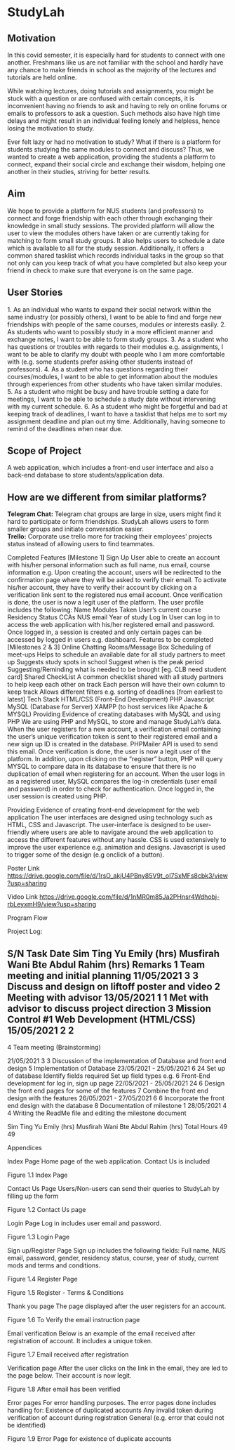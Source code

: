 <h1>StudyLah</h1>

<h2>Motivation</h2>
In this covid semester, it is especially hard for students to connect with one another. Freshmans like us are not familiar with the school and hardly have any chance to make friends in school as the majority of the lectures and tutorials are held online. <br>

While watching lectures, doing tutorials and assignments, you might be stuck with a question or are confused with certain concepts, it is inconvenient having no friends to ask and having to rely on online forums or emails to professors to ask a question. Such methods also have high time delays and might result in an individual feeling lonely and helpless, hence losing the motivation to study. <br>

Ever felt lazy or had no motivation to study? What if there is a platform for students studying the same modules to connect and discuss?
Thus, we wanted to create a web application, providing the students a platform to connect, expand their social circle and exchange their wisdom, helping one another in their studies, striving for better results. 

<h2>Aim</h2>
We hope to provide a platform for NUS students (and professors) to connect and forge friendship with each other through exchanging their knowledge in small study sessions. 
The provided platform will allow the user to view the modules others have taken or are currently taking for matching to form small study groups. It also helps users to schedule a date which is available to all for the study session. Additionally, it offers a common shared tasklist which records individual tasks in the group so that not only can you keep track of what you have completed but also keep your friend in check to make sure that everyone is on the same page.

<h2>User Stories</h2>
1. As an individual who wants to expand their social network within the same industry (or possibly others), I want to be able to find and forge new friendships with people of the same courses, modules or interests easily.
2. As students who want to possibly study in a more efficient manner and exchange notes, I want to be able to form study groups.
3. As a student who has questions or troubles with regards to their modules e.g. assignments, I want to be able to clarify my doubt with people who I am more comfortable with (e.g. some students prefer asking other students instead of professors).
4. As a student who has questions regarding their courses/modules, I want to be able to get information about the modules through experiences from other students who have taken similar modules.
5. As a student who might be busy and have trouble setting a date for meetings, I want to be able to schedule a study date without intervening with my current schedule. 
6. As a student who might be forgetful and bad at keeping track of deadlines, I want to have a tasklist that helps me to sort my assignment deadline and plan out my time. Additionally, having someone to remind of the deadlines when near due.  

<h2>Scope of Project</h2>
A web application, which includes a front-end user interface and also a back-end database to store students/application data.

<h2>How are we different from similar platforms?</h2>
<b>Telegram Chat:</b> Telegram chat groups are large in size, users might find it hard to participate or form friendships. StudyLah allows users to form smaller groups and initiate conversation easier.<br>
<b>Trello:</b> Corporate use trello more for tracking their employees’ projects status instead of allowing users to find teammates.

Completed Features [Milestone 1]
Sign Up 
User able to create an account with his/her personal information such as full name, nus email, course information e.g.
Upon creating the account, users will be redirected to the confirmation page where they will be asked to verify their email. To activate his/her account, they have to verify their account by clicking on a verification link sent to the registered nus email account. 
Once verification is done, the user is now a legit user of the platform. The user profile includes the following:
Name
Modules Taken
User’s current course
Residency Status
CCAs
NUS email
Year of study
Log In 
User can log in to access the web application with his/her registered email and password. Once logged in, a session is created and only certain pages can be accessed by logged in users e.g. dashboard. 
Features to be completed [Milestones 2 & 3]
Online Chatting Rooms/Message Box 
Scheduling of meet-ups
Helps to schedule an available date for all study partners to meet up 
Suggests study spots in school 
Suggest when is the peak period
Suggesting/Reminding what is needed to be brought [eg. CLB need student card] 
Shared CheckList
A common checklist shared with all study partners to help keep each other on track
Each person will have their own column to keep track
Allows different filters e.g. sorting of deadlines [from earliest to latest]
Tech Stack 
HTML/CSS (Front-End Development)
PHP
Javascript 
MySQL (Database for Server)
XAMPP (to host services like Apache & MYSQL)
Providing Evidence of creating databases with MySQL and using PHP
We are using PHP and MySQL, to store and manage StudyLah’s data. 
When the user registers for a new account, a verification email containing the user’s unique verification token is sent to their registered email and a new sign up ID is created in the database. 
PHPMailer API is used to send this email. Once verification is done, the user is now a legit user of the platform.
In addition, upon clicking on the “register” button, PHP will query MYSQL to compare data in its database to ensure that there is no duplication of email when registering for an account.
When the user logs in as a registered user, MySQL compares the log-in credentials (user email and password) in order to check for authentication. Once logged in, the user session is created using PHP.

Providing Evidence of creating front-end development for the web application
The user interfaces are designed using technology such as HTML, CSS and Javascript. 
The user-interface is designed to be user-friendly where users are able to navigate around the web application to access the different features without any hassle. CSS is used extensively to improve the user experience e.g. animation and designs. Javascript is used to trigger some of the design (e.g onclick of a button). 

Poster Link
https://drive.google.com/file/d/1rsO_akjU4PBny85V9t_oI7SxMFs8cbk3/view?usp=sharing 

Video Link 
https://drive.google.com/file/d/1nMR0m85Ja2PHnsr4Wdhobj-rbLeyxmH9/view?usp=sharing 

Program Flow


Project Log:

S/N
Task
Date 
Sim Ting Yu Emily (hrs)
Musfirah Wani Bte Abdul Rahim  (hrs)
Remarks 
1
Team meeting and initial planning 
11/05/2021
3
3
Discuss and design on liftoff poster and video
2
Meeting with advisor 
13/05/2021
1
1
Met with advisor to discuss project direction 
3
Mission Control #1 Web Development (HTML/CSS)
15/05/2021
2
2
-


4
Team meeting (Brainstorming)


21/05/2021
3
3
Discussion of the implementation of Database and front end design 
5
Implementation of Database
23/05/2021 - 25/05/2021
6
24
Set up of database
Identify fields required
Set up field types e.g.
6
Front-End development for log in, sign up page 
22/05/2021 - 25/05/2021
24
6
Design the front end pages for some of the features 
7
Combine the front end design with the features 
26/05/2021 - 27/05/2021
6
6
Incorporate the front end design with the database
8
Documentation of milestone 1 
28/05/2021
4
4
Writing the ReadMe file and editing the milestone document







Sim Ting Yu Emily
(hrs) 
Musfirah Wani Bte Abdul Rahim (hrs)
Total Hours
49
49




Appendices 

Index Page
Home page of the web application. Contact Us is included

Figure 1.1 Index Page

Contact Us Page 
Users/Non-users can send their queries to StudyLah by filling up the form 

Figure 1.2 Contact Us page 


Login Page
Log in includes user email and password.

Figure 1.3  Login Page 

Sign up/Register Page
Sign up includes the following fields: Full name, NUS email, password, gender, residency status, course, year of study, current mods and terms and conditions.

Figure 1.4  Register Page 


Figure 1.5 Register - Terms & Conditions 

Thank you page
The page displayed after the user registers for an account.

Figure 1.6 To Verify the email instruction page


Email verification
Below is an example of the email received after registration of account. It includes a unique token.

Figure 1.7 Email received after registration


Verification page
After the user clicks on the link in the email, they are led to the page below. Their account is now legit.

Figure 1.8 After email has been verified


Error pages
For error handling purposes. The error pages done includes handling for:
Existence of duplicated accounts
Any invalid token during verification of account during registration
General (e.g. error that could not be identified)

Figure 1.9 Error Page for existence of duplicate accounts
